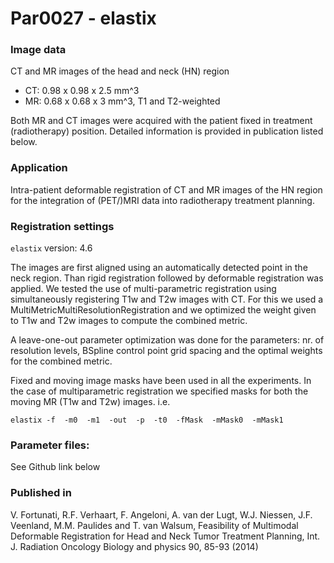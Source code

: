 # Par0027 - elastix

###  Image data

CT and MR images of the head and neck (HN) region

* CT: 0.98 x 0.98 x 2.5 mm^3
* MR: 0.68 x 0.68 x 3 mm^3, T1 and T2-weighted

Both MR and CT images were acquired with the patient fixed in treatment (radiotherapy) position. Detailed information is provided in publication listed below.

###  Application

Intra-patient deformable registration of CT and MR images of the HN region for the integration of (PET/)MRI data into radiotherapy treatment planning.

###  Registration settings

`elastix` version: 4.6

The images are first aligned using an automatically detected point in the neck region. Than rigid registration followed by deformable registration was applied. We tested the use of multi-parametric registration using simultaneously registering T1w and T2w images with CT. For this we used a MultiMetricMultiResolutionRegistration and we optimized the weight given to T1w and T2w images to compute the combined metric.

A leave-one-out parameter optimization was done for the parameters: nr. of resolution levels, BSpline control point grid spacing and the optimal weights for the combined metric.

Fixed and moving image masks have been used in all the experiments. In the case of multiparametric registration we specified masks for both the moving MR (T1w and T2w) images. i.e.


    elastix -f  -m0  -m1  -out  -p  -t0  -fMask  -mMask0  -mMask1  

###  Parameter files:

See Github link below

###  Published in

V. Fortunati, R.F. Verhaart, F. Angeloni, A. van der Lugt, W.J. Niessen, J.F. Veenland, M.M. Paulides and T. van Walsum, Feasibility of Multimodal Deformable Registration for Head and Neck Tumor Treatment Planning, Int. J. Radiation Oncology Biology and physics 90, 85-93 (2014)
